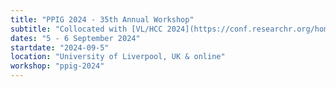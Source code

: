 ```yaml
---
title: "PPIG 2024 - 35th Annual Workshop"
subtitle: "Collocated with [VL/HCC 2024](https://conf.researchr.org/home/vlhcc-2024)"
dates: "5 - 6 September 2024"
startdate: "2024-09-5"
location: "University of Liverpool, UK & online"
workshop: "ppig-2024"
---
```

